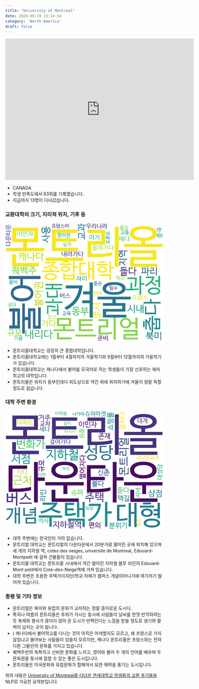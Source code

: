 ```yaml
---
title: "University of Montreal"
date: 2020-08-19 13:14:54
category: 'North-America'
draft: false
---
```


<iframe
width="600"
height="450"
frameborder="0" style="border:0"
src="https://www.google.com/maps/embed/v1/place?key=AIzaSyC9e1AME-pVmWC4hBpFdu5S4dKzyepa3HQ&q=University+of+Montreal&center=45.5056156,-73.6137592&zoom=14" allowfullscreen>
</iframe>

* CANADA
* 학생 만족도에서 63위를 기록했습니다.
* 지금까지 13명이 다녀갔습니다. 

### 교환대학의 크기, 지리적 위치, 기후 등

![gen_info-WordCloud](../univ_wordclouds_okt/gen_info/CA000014_gen_info_okt.png)

* 몬트리올대학교는 굉장히 큰 종합대학입니다.
* 몬트리올대학교에는 1월부터 4월까지의 겨울학기와 9월부터 12월까지의 가을학기가 있습니다.
* 몬트리올대학교는 캐나다에서 불어를 모국어로 하는 학생들이 가장 선호하는 북미최고의 대학입니다.
* 몬트리올은 위치가 동부인데다 위도상으로 약간 위에 위치하기에 겨울이 정말 독할 정도로 쉽습니다.


### 대학 주변 환경

![env_info-WordCloud](../univ_wordclouds_okt/env_info/CA000014_env_info_okt.png)

* 대학 주변에는 한국인이 거의 없습니다.
* 몬트리얼 대학교는 몬트리얼의 다운타운에서 20분가량 떨어진 곳에 위치해 있으며 세 개의 지하철 역, cotes des neiges, universite de Montreal, Edouard-Montpetit 에 걸쳐 건물들이 있습니다.
* 몬트리올 대학교는 몬트리올 시내에서 약간 떨어진 지하철 블루 라인의 Edouard-Mont petit에서 Cote-des-Neige역에 거쳐 있습니다.
* 대학 주변은 조용한 주택가이지만(학교 자체가 캠퍼스 개념이아니기에 여기저기 떨어져 있습니다.


### 총평 및 기타 정보 
* 몬트리얼은 북미와 유럽의 문화가 교차하는 정말 흥미로운 도시다.
* 특히나 여름의 몬트리올은 추위가 가시는 동시에 사람들이 날씨를 한껏 만끽하려는 듯 축제와 행사가 끊이지 않아 온 도시가 반짝인다는 느낌을 받을 정도로 생기와 활력이 넘치는 곳이 됩니다.
* ) 캐나다에서 불어학교를 다니는 것이 아직은 어색할지도 모르고, 왜 프랑스로 가지 않았냐고 물어보는 사람들이 있을지 모르지만, 캐나다 몬트리올은 프랑스와는 전혀 다른 그들만의 문화를 가지고 있습니다.
* 퀘백주만의 독특하고 신비한 문화를 느끼고, 영어와 불어 두 개의 언어를 배우며 두 문화권을 동시에 접할 수 있는 좋은 도시입니다.
* 몬트리올은 미국문화와 유럽문화가 합해져서 묘한 매력을 풍기는 도시입니다.


위의 내용은 [University of Montreal를 다녀온 연세대학교 학생들의 교환 후기들을](http://oia.yonsei.ac.kr/partner/expReport.asp?ucode=CA000014&bgbn=A) NLP로 가공한 요약본입니다. 
